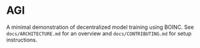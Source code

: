 # AGI

A minimal demonstration of decentralized model training using BOINC.
See `docs/ARCHITECTURE.md` for an overview and `docs/CONTRIBUTING.md` for
setup instructions.

